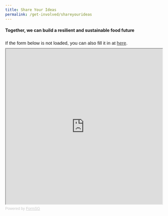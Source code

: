 ```yaml
---
title: Share Your Ideas
permalink: /get-involved/shareyourideas
---
```

#### Together, we can build a resilient and sustainable food future

<div style="font-family:Sans-Serif;font-size:15px;color:#000;opacity:0.9;padding-top:5px;padding-bottom:8px">If the form below is not loaded, you can also fill it in at <a href="https://form.gov.sg/60829e0cc3ed7d0011ad49db">here</a>.</div>

<!-- Change the width and height values to suit you best -->
<iframe id="iframe" src="https://form.gov.sg/60829e0cc3ed7d0011ad49db" style="width:100%;height:500px"></iframe>

<div style="font-family:Sans-Serif;font-size:12px;color:#999;opacity:0.5;padding-top:5px">Powered by <a href="https://form.gov.sg" style="color: #999">FormSG</a></div>
